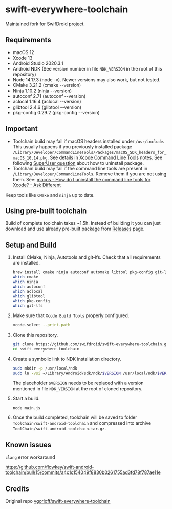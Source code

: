 # swift-everywhere-toolchain

Maintained fork for SwifDroid project.

## Requirements

- macOS 12
- Xcode 13
- Android Studio 2020.3.1
- Android NDK (See version number in file `NDK_VERSION` in the root of this repository)
- Node 14.17.3 (node -v). Newer versions may also work, but not tested.
- CMake 3.21.2 (cmake --version)
- Ninja 1.10.2 (ninja --version)
- autoconf 2.71 (autoconf --version)
- aclocal 1.16.4 (aclocal --version)
- glibtool 2.4.6 (glibtool --version)
- pkg-config 0.29.2 (pkg-config --version)

## Important

- Toolchain build may fail if macOS headers installed under `/usr/include`. This usually happens if you previously installed package `/Library/Developer/CommandLineTools/Packages/macOS_SDK_headers_for_macOS_10.14.pkg`. See details in [Xcode Command Line Tools](https://developer.apple.com/documentation/xcode_release_notes/xcode_10_release_notes#3035624) notes. See following [SuperUser question](https://superuser.com/questions/36567/how-do-i-uninstall-any-apple-pkg-package-file) about how to uninstall package.
- Toolchain build may fail if the command line tools are present in `/Library/Developer/CommandLineTools`. Remove them if you are not using them. See: [macos - How do I uninstall the command line tools for Xcode? - Ask Different](https://apple.stackexchange.com/questions/308943/how-do-i-uninstall-the-command-line-tools-for-xcode)

Keep tools like `CMake` and `ninja` up to date.

## Using pre-built toolchain

Build of complete toolchain takes ~1.5h. Instead of building it you can just download and use already pre-built package from [Releases](https://github.com/swifdroid/swift-everywhere-toolchain/releases) page.

## Setup and Build

1. Install CMake, Ninja, Autotools and git-lfs. Check that all requirements are installed.

   ```bash
   brew install cmake ninja autoconf automake libtool pkg-config git-lfs
   which cmake
   which ninja
   which autoconf
   which aclocal
   which glibtool
   which pkg-config
   which git-lfs
   ```

2. Make sure that `Xcode Build Tools` properly configured.

   ```bash
   xcode-select --print-path
   ```

3. Clone this repository.

   ```bash
   git clone https://github.com/swifdroid/swift-everywhere-toolchain.git
   cd swift-everywhere-toolchain
   ```

4. Create a symbolic link to NDK installation directory.

   ```bash
   sudo mkdir -p /usr/local/ndk
   sudo ln -vsi ~/Library/Android/sdk/ndk/$VERSION /usr/local/ndk/$VERSION
   ```

   The placeholder `$VERSION` needs to be replaced with a version mentioned in file `NDK_VERSION` at the root of cloned repository.

5. Start a build.

   ```bash
   node main.js
   ```

6. Once the build completed, toolchain will be saved to folder `ToolChain/swift-android-toolchain` and compressed into archive `ToolChain/swift-android-toolchain.tar.gz`.

## Known issues

`clang` error workaround

https://github.com/flowkey/swift-android-toolchain/pull/15/commits/a4c1c154049f8830b0261755ad3fd78f787ae11e

## Credits

Original repo [vgorloff/swift-everywhere-toolchain](https://github.com/vgorloff/swift-everywhere-toolchain)
